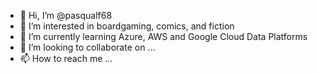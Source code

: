 - 👋 Hi, I’m @pasqualf68
- 👀 I’m interested in boardgaming, comics, and fiction
- 🌱 I’m currently learning Azure, AWS and Google Cloud Data Platforms
- 💞️ I’m looking to collaborate on ...
- 📫 How to reach me ...

<!---
pasqualf68/pasqualf68 is a ✨ special ✨ repository because its `README.md` (this file) appears on your GitHub profile.
You can click the Preview link to take a look at your changes.
--->
